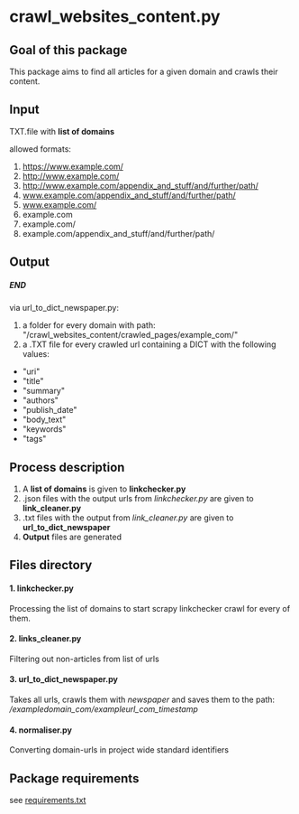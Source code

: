 # crawl_websites_content.py


## Goal of this package

This package aims to find all articles for a given domain and crawls their content.


## Input

TXT.file with **list of domains**

allowed formats:

1. https://www.example.com/
2. http://www.example.com/
3. http://www.example.com/appendix_and_stuff/and/further/path/
4. www.example.com/appendix_and_stuff/and/further/path/
5. www.example.com/
6. example.com
6. example.com/
7. example.com/appendix_and_stuff/and/further/path/


## Output

##### END

via url_to_dict_newspaper.py:
 1. a folder for every domain with path: "/crawl_websites_content/crawled_pages/example_com/"
 2. a .TXT file for every crawled url containing a DICT with the following values:
  - "uri"
  - "title"
  - "summary"
  - "authors"
  - "publish_date"
  - "body_text"
  - "keywords"
  - "tags"

## Process description

 1. A **list of domains** is given to **linkchecker.py**
 2. .json files with the output urls from *linkchecker.py* are given to **link_cleaner.py**
 3. .txt files with the output from  *link_cleaner.py* are given to **url_to_dict_newspaper**
 4. **Output** files are generated


## Files directory

#### 1. linkchecker.py
Processing the list of domains to start scrapy linkchecker crawl for every of them.

#### 2. links_cleaner.py 
Filtering out non-articles from list of urls

#### 3. url_to_dict_newspaper.py
Takes all urls, crawls them with *newspaper* and saves them to the path: */exampledomain_com/exampleurl_com_timestamp*
 
#### 4. normaliser.py
Converting domain-urls in project wide standard identifiers

## Package requirements
see [requirements.txt](https://github.com/WorldBrain/metabrowser/blob/master/helper_processes/crawl_website_content/requirements.txt)


